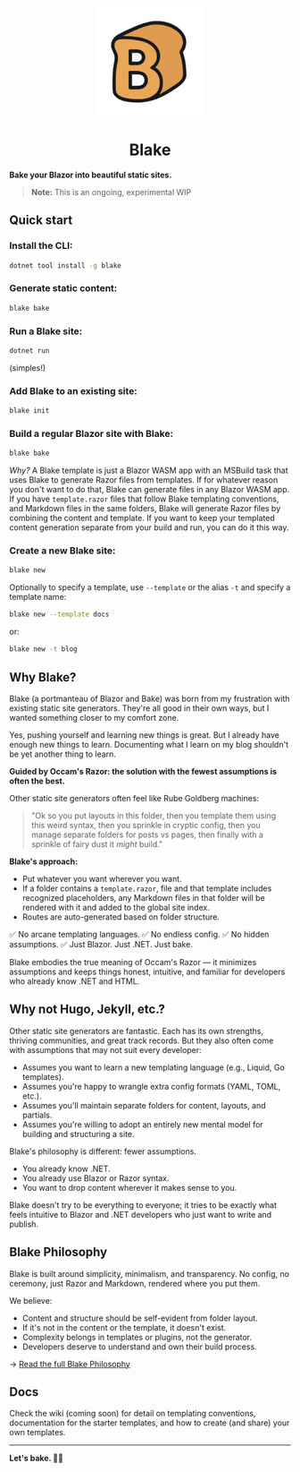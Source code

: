 <div align="center">

<a href="https://blakessg.org" target="_blank" title="Go to the Blake website"><img width="196px" alt="blake logo" src="https://raw.githubusercontent.com/matt-goldman/blake/refs/heads/main/assets/blake.svg?token=GHSAT0AAAAAADGARELE4TEW34XGEDG4XKGK2DWYLBQ"></a>

# Blake

</div>

**Bake your Blazor into beautiful static sites.**

> **Note:** This is an ongoing, experimental WIP

## Quick start

### Install the CLI:

```bash
dotnet tool install -g blake
```

### Generate static content:

```bash
blake bake
```

### Run a Blake site:

```bash
dotnet run
```

(simples!)

### Add Blake to an existing site:

```bash
blake init
```

### Build a regular Blazor site with Blake:

```bash
blake bake
```

_Why?_ A Blake template is just a Blazor WASM app with an MSBuild task that uses Blake to generate Razor files from templates. If for whatever reason you don't want to do that, Blake can generate files in any Blazor WASM app. If you have `template.razor` files that follow Blake templating conventions, and Markdown files in the same folders, Blake will generate Razor files by combining the content and template. If you want to keep your templated content generation separate from your build and run, you can do it this way.

### Create a new Blake site:

```bash
blake new
```

Optionally to specify a template, use `--template` or the alias `-t` and specify a template name:

```bash
blake new --template docs
```

or:

```bash
blake new -t blog
```


## Why Blake?

Blake (a portmanteau of Blazor and Bake) was born from my frustration with existing static site generators. They're all good in their own ways, but I wanted something closer to my comfort zone.

Yes, pushing yourself and learning new things is great. But I already have enough new things to learn. Documenting what I learn on my blog shouldn't be yet another thing to learn.

**Guided by Occam's Razor: the solution with the fewest assumptions is often the best.**

Other static site generators often feel like Rube Goldberg machines:

> "Ok so you put layouts in this folder, then you template them using this weird syntax, then you sprinkle in cryptic config, then you manage separate folders for posts vs pages, then finally with a sprinkle of fairy dust it _might_ build."

**Blake's approach:**

* Put whatever you want wherever you want.
* If a folder contains a `template.razor`, file and that template includes recognized placeholders, any Markdown files in that folder will be rendered with it and added to the global site index.
* Routes are auto-generated based on folder structure.

✅ No arcane templating languages.
✅ No endless config.
✅ No hidden assumptions.
✅ Just Blazor. Just .NET. Just bake.

Blake embodies the true meaning of Occam's Razor — it minimizes assumptions and keeps things honest, intuitive, and familiar for developers who already know .NET and HTML.

## Why not Hugo, Jekyll, etc.?

Other static site generators are fantastic. Each has its own strengths, thriving communities, and great track records. But they also often come with assumptions that may not suit every developer:

* Assumes you want to learn a new templating language (e.g., Liquid, Go templates).
* Assumes you're happy to wrangle extra config formats (YAML, TOML, etc.).
* Assumes you'll maintain separate folders for content, layouts, and partials.
* Assumes you're willing to adopt an entirely new mental model for building and structuring a site.

Blake's philosophy is different: fewer assumptions.

* You already know .NET.
* You already use Blazor or Razor syntax.
* You want to drop content wherever it makes sense to you.

Blake doesn't try to be everything to everyone; it tries to be exactly what feels intuitive to Blazor and .NET developers who just want to write and publish.

## Blake Philosophy

Blake is built around simplicity, minimalism, and transparency. No config, no ceremony, just Razor and Markdown, rendered where you put them.

We believe:

* Content and structure should be self-evident from folder layout.
* If it's not in the content or the template, it doesn't exist.
* Complexity belongs in templates or plugins, not the generator.
* Developers deserve to understand and own their build process.

→ [Read the full Blake Philosophy](/docs/philosophy.md)

## Docs

Check the wiki (coming soon) for detail on templating conventions, documentation for the starter templates, and how to create (and share) your own templates.

---

**Let's bake. 🍞🚀**
